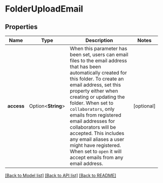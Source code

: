 # FolderUploadEmail

## Properties

Name | Type | Description | Notes
------------ | ------------- | ------------- | -------------
**access** | Option<**String**> | When this parameter has been set, users can email files to the email address that has been automatically created for this folder.  To create an email address, set this property either when creating or updating the folder.  When set to `collaborators`, only emails from registered email addresses for collaborators will be accepted. This includes any email aliases a user might have registered.  When set to `open` it will accept emails from any email address. | [optional]

[[Back to Model list]](../README.md#documentation-for-models) [[Back to API list]](../README.md#documentation-for-api-endpoints) [[Back to README]](../README.md)


